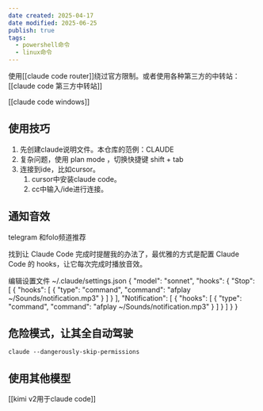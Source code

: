 ```yaml
---
date created: 2025-04-17
date modified: 2025-06-25
publish: true
tags:
  - powershell命令
  - linux命令
---
```


使用[[claude code router]]绕过官方限制。或者使用各种第三方的中转站： [[claude code 第三方中转站]]

[[claude code windows]]

## 使用技巧

1. 先创建claude说明文件。本仓库的范例：CLAUDE
2. 复杂问题，使用 plan mode ，切换快捷键 shift + tab
3. 连接到ide，比如cursor。
	1. cursor中安装claude code。
	2. cc中输入/ide进行连接。


## 通知音效

telegram 和folo频道推荐

找到让 Claude Code 完成时提醒我的办法了，最优雅的方式是配置 Claude Code 的 hooks，让它每次完成时播放音效。

编辑设置文件 ~/.claude/settings.json
{
  "model": "sonnet",
  "hooks": {
        "Stop": [
            {
                "hooks": [
                    {
                        "type": "command",
                        "command": "afplay ~/Sounds/notification.mp3"
                    }
                ]
            }
        ],
        "Notification": [
            {
                "hooks": [
                    {
                        "type": "command",
                        "command": "afplay ~/Sounds/notification.mp3"
                    }
                ]
            }
        ]
  }
}


## 危险模式，让其全自动驾驶
```
claude --dangerously-skip-permissions
```



## 使用其他模型

[[kimi v2用于claude code]]
